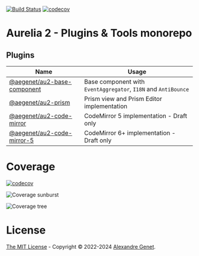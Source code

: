 [![Build Status](https://github.com/aegenet/au2/actions/workflows/ci.yml/badge.svg)](https://github.com/aegenet/au2/actions)
[![codecov](https://codecov.io/gh/aegenet/au2/branch/master/graph/badge.svg?token=DLR66JH77R)](https://codecov.io/gh/aegenet/au2)
<br />

# Aurelia 2 - Plugins & Tools monorepo

## Plugins

| Name | Usage |
|--|--|
| [@aegenet/au2-base-component](./packages/au2-base-flow/README.md) | Base component with `EventAggregator`, `I18N` and `AntiBounce` |
| [@aegenet/au2-prism](./packages/au2-prism/README.md) | Prism view and Prism Editor implementation |
| [@aegenet/au2-code-mirror](./packages/au2-code-mirror/README.md) | CodeMirror 5 implementation - Draft only |
| [@aegenet/au2-code-mirror-5](./packages/au2-code-mirror-5/README.md) | CodeMirror 6+ implementation - Draft only |

<!-- ## Tools

| Name | Usage |
|--|--|
| [@aegenet/au2-static](./packages/au2-static/README.md) | Aurelia 2 SPA to Static Page - WIP |

-->


# Coverage
[![codecov](https://codecov.io/gh/aegenet/au2/branch/master/graph/badge.svg?token=DLR66JH77R)](https://codecov.io/gh/aegenet/au2)

![Coverage sunburst](https://codecov.io/gh/aegenet/au2/branch/master/graphs/sunburst.svg?token=DLR66JH77R)

![Coverage tree](https://codecov.io/gh/aegenet/au2/branch/master/graphs/tree.svg?token=DLR66JH77R)

# License

[The MIT License](LICENSE) - Copyright © 2022-2024 [Alexandre Genet](https://github.com/aegenet).

